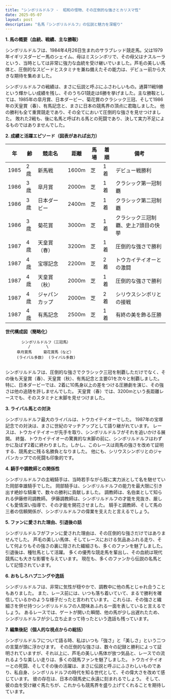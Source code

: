 ```yaml
---
title: "シンボリルドルフ -  昭和の怪物、その圧倒的な強さとカリスマ性"
date: 2025-05-07
layout: post
description: "名馬『シンボリルドルフ』の伝説と魅力を深堀り"
---
```


**1. 馬の概要（血統、戦績、主な勝鞍）**

シンボリルドルフは、1984年4月26日生まれのサラブレッド競走馬。父は1979年イギリスダービー馬のシェイム、母はミスシンボリで、その母父はナスルーラという、当時としては非常に強力な血統を受け継いでいました。芦毛の美しい馬体と、圧倒的なスピードとスタミナを兼ね備えたその能力は、デビュー前から大きな期待を集めました。

シンボリルドルフの戦績は、まさに伝説と呼ぶにふさわしいもの。通算11戦9勝という輝かしい成績を残し、そのうちG1競走は6勝を挙げました。主な勝鞍としては、1985年の皐月賞、日本ダービー、菊花賞のクラシック三冠、そして1986年の天皇賞（春）、有馬記念と、まさに日本の競馬界の頂点に君臨しました。  他の勝利も全て重賞競走であり、その全てにおいて圧倒的な強さを見せつけました。  敗れた2戦も、後に名馬と呼ばれる馬との死闘であり、決して実力不足によるものではありませんでした。


**2. 成績と活躍エピソード（図表があれば出力）**

| 年 | 齢 | 競走名           | 距離 | 馬場 | 着順 | 備考                                    |
|---|----|--------------------|-------|------|------|-----------------------------------------|
| 1985 | 2歳 | 新馬戦             | 1600m | 芝   | 1着  | デビュー戦勝利                             |
| 1986 | 3歳 | 皐月賞             | 2000m | 芝   | 1着  | クラシック第一冠制覇                       |
| 1986 | 3歳 | 日本ダービー         | 2400m | 芝   | 1着  | クラシック第二冠制覇                       |
| 1986 | 3歳 | 菊花賞             | 3000m | 芝   | 1着  | クラシック三冠制覇、史上7頭目の快挙       |
| 1987 | 4歳 | 天皇賞（春）       | 3200m | 芝   | 1着  | 圧倒的な強さで勝利                       |
| 1987 | 4歳 | 宝塚記念           | 2200m | 芝   | 2着  |  トウカイテイオーとの激闘                |
| 1987 | 4歳 | 天皇賞（秋）       | 2000m | 芝   | 1着  | 圧倒的な強さで勝利                       |
| 1987 | 4歳 | ジャパンカップ       | 2000m | 芝   | 2着  |  シリウスシンボリとの接戦                |
| 1987 | 4歳 | 有馬記念           | 2500m | 芝   | 1着  | 有終の美を飾る圧勝                       |


**世代構成図（簡略化）**

```
       シンボリルドルフ（三冠馬）
          /       \
     皐月賞馬     菊花賞馬（など）
     (ライバル多数)  (ライバル多数)


```

シンボリルドルフは、圧倒的な強さでクラシック三冠を制覇しただけでなく、その後も天皇賞（春）、天皇賞（秋）、有馬記念と主要G1を次々と制覇しました。特に、日本ダービーでは、2着に10馬身以上の差をつける圧勝劇を演じ、その強さは他の追随を許しませんでした。  天皇賞（春）では、3200mという長距離レースでも、そのスタミナと末脚を見せつけました。


**3. ライバル馬との対決**

シンボリルドルフ最大のライバルは、トウカイテイオーでした。  1987年の宝塚記念での対決は、まさに世紀のマッチアップとして語り継がれています。  レースは、トウカイテイオーが先手を取り、シンボリルドルフがそれを追いかける展開。  終盤、トウカイテイオーの驚異的な末脚の前に、シンボリルドルフはわずかに及ばず2着に終わりました。しかし、このレースは両馬の強さを改めて証明する、競馬史に残る名勝負となりました。  他にも、シリウスシンボリとのジャパンカップでの死闘も印象的です。


**4. 騎手や調教師との関係性**

シンボリルドルフの主戦騎手は、当時若手ながら既に実力派として名を馳せていた岡部幸雄騎手でした。  岡部騎手は、シンボリルドルフの能力を最大限に引き出す絶妙な騎乗で、数々の勝利に貢献しました。  調教師は、名伯楽として知られる伊藤修司調教師。  伊藤調教師は、シンボリルドルフの才能を見抜き、厳しくも愛情深い指導で、その才能を開花させました。  騎手と調教師、そして馬の三者の信頼関係が、シンボリルドルフの偉業を支えたと言えるでしょう。


**5. ファンに愛された理由、引退後の話**

シンボリルドルフがファンに愛された理由は、その圧倒的な強さだけではありませんでした。  芦毛の美しい馬体、そしてレースにおける気品あふれる走り、そして何よりもその強さの裏に隠された繊細さも、多くのファンを魅了しました。  引退後は、種牡馬として活躍。  多くの優秀な競走馬を輩出し、その血統は現代競馬にも大きな影響を与えています。  現在も、多くのファンから伝説の名馬として記憶されています。


**6. おもしろハプニングや逸話**

シンボリルドルフは、非常に気性が穏やかで、調教中に他の馬とじゃれ合うこともありました。  また、レース前には、いつも落ち着いていて、まるで勝利を確信しているかのような様子だったと言われています。  これらは、その強さと繊細さを併せ持つシンボリルドルフの人間味あふれる一面を表していると言えるでしょう。  あるレースでは、ゲートが開いた瞬間、他の馬が少し出遅れたため、シンボリルドルフが少し立ち止まって待ったという逸話も残っています。


**7. 編集後記（個人的な視点からの総括）**

シンボリルドルフについて語る時、私はいつも「強さ」と「美しさ」という二つの言葉が頭に浮かびます。  その圧倒的な強さは、数々の記録と勝利によって証明されていますが、それ以上に、芦毛の美しい馬体が放つ気品と、レースでの流れるような美しい走りは、多くの競馬ファンを魅了しました。  トウカイテイオーとの死闘、そしてその後の活躍は、まさに伝説と呼ぶにふさわしいものであり、私自身、シンボリルドルフの時代を知る世代として、その偉大さを改めて感じています。  彼の存在は、日本の競馬史に永遠に刻まれるでしょう。  そして、彼の血を受け継ぐ馬たちが、これからも競馬界を盛り上げてくれることを期待しています。
